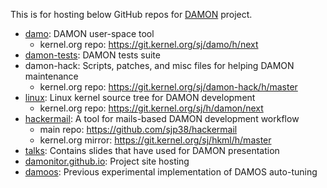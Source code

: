 This is for hosting below GitHub repos for [DAMON](https://damonitor.github.io)
project.

- [damo](https://github.com/damonitor/damo): DAMON user-space tool
  - kernel.org repo: https://git.kernel.org/sj/damo/h/next
- [damon-tests](https://github.com/damonitor/damon-tests): DAMON tests suite
- damon-hack: Scripts, patches, and misc files for helping DAMON maintenance
  - kernel.org repo: https://git.kernel.org/sj/damon-hack/h/master
- [linux](https://github.com/damonitor/linux): Linux kernel source tree for
  DAMON development
  - kernel.org repo: https://git.kernel.org/sj/h/damon/next
- [hackermail](https://github.com/damonitor/hackermail): A tool for mails-based
  DAMON development workflow
  - main repo: https://github.com/sjp38/hackermail
  - kernel.org mirror: https://git.kernel.org/sj/hkml/h/master
- [talks](https://github.com/damonitor/talks): Contains slides that have used
  for DAMON presentation
- [damonitor.github.io](https://github.com/damonitor/damonitor.github.io):
  Project site hosting
- [damoos](https://github.com/damonitor/damoos): Previous experimental
  implementation of DAMOS auto-tuning
